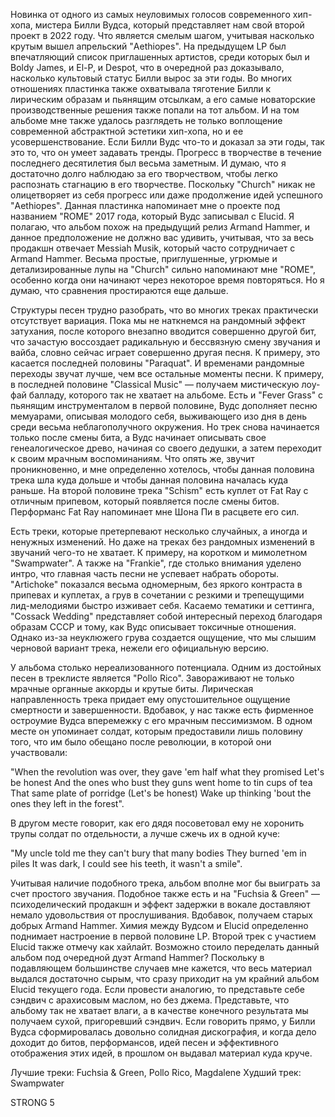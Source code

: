 Новинка от одного из самых неуловимых голосов современного хип-хопа, мистера Билли Вудса, который представляет нам свой второй проект в 2022 году. Что является смелым шагом, учитывая насколько крутым вышел апрельский "Aethiopes". На предыдущем LP был впечатляющий список приглашенных артистов, среди которых был и Boldy James, и El-P, и Despot, что в очередной раз доказывало, насколько культовый статус Билли вырос за эти годы. Во многих отношениях пластинка также охватывала тяготение Билли к лирическим образам и пьянящим отсылкам, а его самые новаторские производственные решения также попали на тот альбом. И на том альбоме мне также удалось разглядеть не только воплощение современной абстрактной эстетики хип-хопа, но и ее усовершенствование. Если Билли Вудс что-то и доказал за эти годы, так это то, что он умеет задавать тренды. Прогресс в творчестве в течение последнего десятилетия был весьма заметным. И думаю, что я достаточно долго наблюдаю за его творчеством, чтобы легко распознать стагнацию в его творчестве. Поскольку "Church" никак не олицетворяет из себя прогресс или даже продолжение идей успешного "Aethiopes". Данная пластинка напоминает мне о проекте под названием "ROME" 2017 года, который Вудс записывал с Elucid. Я полагаю, что альбом похож на предыдущий релиз Armand Hammer, и данное предположение не должно вас удивить, учитывая, что за весь продакшн отвечает Messiah Musik, который часто сотрудничает с Armand Hammer. Весьма простые, приглушенные, угрюмые и детализированные лупы на "Church" сильно напоминают мне "ROME", особенно когда они начинают через некоторое время повторяться. Но я думаю, что сравнения простираются еще дальше.

Структуры песен трудно разобрать, что во многих треках практически отсутствует вариация. Пока мы не наткнемся на рандомный эффект затухания, после которого внезапно вводится совершенно другой бит, что зачастую воссоздает радикальную и бессвязную смену звучания и вайба, словно сейчас играет совершенно другая песня. К примеру, это касается последней половины "Paraquat". И временами рандомные переходы звучат лучше, чем все остальные моменты песни. К примеру, в последней половине "Classical Music" — получаем мистическую лоу-фай балладу, которого так не хватает на альбоме. Есть и "Fever Grass" с пьянящим инструменталом в первой половине, Вудс дополняет песню мемуарами, описывая молодого себя, выживающего изо дня в день среди весьма неблагополучного окружения. Но трек снова начинается только после смены бита, а Вудс начинает описывать свое генеалогическое древо, начиная со своего дедушки, а затем переходит к своим мрачным воспоминаниям. Что опять же, звучит проникновенно, и мне определенно хотелось, чтобы данная половина трека шла куда дольше и чтобы данная половина началась куда раньше. На второй половине трека "Schism" есть куплет от Fat Ray с отличным припевом, который появляется после смены битов. Перформанс Fat Ray напоминает мне Шона Пи в расцвете его сил.

Есть треки, которые претерпевают несколько случайных, а иногда и ненужных изменений. Но даже на треках без рандомных изменений в звучаний чего-то не хватает. К примеру, на коротком и мимолетном "Swampwater". А также на "Frankie", где столько внимания уделено интро, что главная часть песни не успевает набрать обороты. "Artichoke" показался весьма одномерным, без яркого контраста в припевах и куплетах, а грув в сочетании с резкими и трепещущими лид-мелодиями быстро изживает себя. Касаемо тематики и сеттинга, "Cossack Wedding" представляет собой интересный переход благодаря образам СССР и тому, как Вудс описывает токсичные отношения. Однако из-за неуклюжего грува создается ощущение, что мы слышим черновой вариант трека, нежели его официальную версию.

У альбома столько нереализованного потенциала. Одним из достойных песен в треклисте является "Pollo Rico". Завораживают не только мрачные органные аккорды и крутые биты. Лирическая направленность трека придает ему опустошительное ощущение смертности и завершенности. Вдобавок, у нас также есть фирменное остроумие Вудса вперемежку с его мрачным пессимизмом. В одном месте он упоминает солдат, которым предоставили лишь половину того, что им было обещано после революции, в которой они участвовали:

"When the revolution was over, they gave 'em half what they promised
Let's be honest
And the ones who bust they guns went home to tin cups of tea
That same plate of porridge (Let's be honest)
Wake up thinking 'bout the ones they left in the forest".

В другом месте говорит, как его дядя посоветовал ему не хоронить трупы солдат по отдельности, а лучше сжечь их в одной куче:

"My uncle told me they can't bury that many bodies
They burned 'em in piles
It was dark, I could see his teeth, it wasn't a smile".

Учитывая наличие подобного трека, альбом вполне мог бы выиграть за счет простого звучания. Подобное также есть и на "Fuchsia & Green" — психоделический продакшн и эффект задержки в вокале доставляют немало удовольствия от прослушивания. Вдобавок, получаем старых добрых Armand Hammer. Химия между Вудсом и Elucid определенно поднимает настроение в первой половине LP. Второй трек с участием Elucid также отмечу как хайлайт. Возможно стоило переделать данный альбом под очередной дуэт Armand Hammer? Поскольку в подавляющем большинстве случаев мне кажется, что весь материал выдался достаточно сырым, что сразу приходит на ум крайний альбом Elucid текущего года. Если провести аналогию, то представьте себе сэндвич с арахисовым маслом, но без джема. Представьте, что альбому так не хватает влаги, а в качестве конечного результата мы получаем сухой, пригоревший сэндвич. Если говорить прямо, у Билли Вудса сформировалась довольно солидная дискография, и когда дело доходит до битов, перформансов, идей песен и эффективного отображения этих идей, в прошлом он выдавал материал куда круче.

Лучшие треки: Fuchsia & Green, Pollo Rico, Magdalene
Худший трек: Swampwater

STRONG 5
